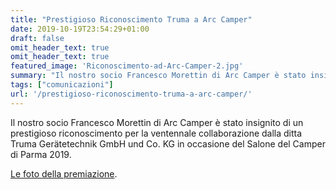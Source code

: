 ```yaml
---
title: "Prestigioso Riconoscimento Truma a Arc Camper"
date: 2019-10-19T23:54:29+01:00
draft: false
omit_header_text: true
omit_header_text: true
featured_image: 'Riconoscimento-ad-Arc-Camper-2.jpg'
summary: "Il nostro socio Francesco Morettin di Arc Camper è stato insignito ..."
tags: ["comunicazioni"]
url: '/prestigioso-riconoscimento-truma-a-arc-camper/'
---
```


Il nostro socio Francesco Morettin di Arc Camper è stato insignito di un prestigioso riconoscimento per la ventennale collaborazione dalla ditta Truma Gerätetechnik GmbH und Co. KG in occasione del Salone del Camper di Parma 2019.

[Le foto della premiazione](https://photos.app.goo.gl/aEeppBW169U4BMxUA).